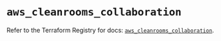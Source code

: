 # `aws_cleanrooms_collaboration`

Refer to the Terraform Registry for docs: [`aws_cleanrooms_collaboration`](https://registry.terraform.io/providers/hashicorp/aws/5.46.0/docs/resources/cleanrooms_collaboration).
